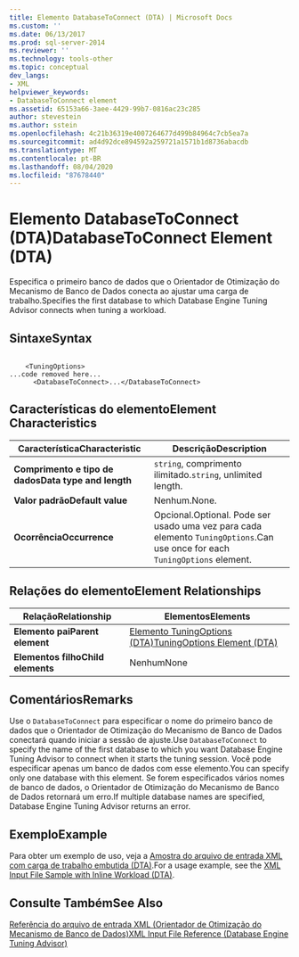 ```yaml
---
title: Elemento DatabaseToConnect (DTA) | Microsoft Docs
ms.custom: ''
ms.date: 06/13/2017
ms.prod: sql-server-2014
ms.reviewer: ''
ms.technology: tools-other
ms.topic: conceptual
dev_langs:
- XML
helpviewer_keywords:
- DatabaseToConnect element
ms.assetid: 65153a66-3aee-4429-99b7-0816ac23c285
author: stevestein
ms.author: sstein
ms.openlocfilehash: 4c21b36319e4007264677d499b84964c7cb5ea7a
ms.sourcegitcommit: ad4d92dce894592a259721a1571b1d8736abacdb
ms.translationtype: MT
ms.contentlocale: pt-BR
ms.lasthandoff: 08/04/2020
ms.locfileid: "87678440"
---
```

# <a name="databasetoconnect-element-dta"></a><span data-ttu-id="110e2-102">Elemento DatabaseToConnect (DTA)</span><span class="sxs-lookup"><span data-stu-id="110e2-102">DatabaseToConnect Element (DTA)</span></span>
  <span data-ttu-id="110e2-103">Especifica o primeiro banco de dados que o Orientador de Otimização do Mecanismo de Banco de Dados conecta ao ajustar uma carga de trabalho.</span><span class="sxs-lookup"><span data-stu-id="110e2-103">Specifies the first database to which Database Engine Tuning Advisor connects when tuning a workload.</span></span>  
  
## <a name="syntax"></a><span data-ttu-id="110e2-104">Sintaxe</span><span class="sxs-lookup"><span data-stu-id="110e2-104">Syntax</span></span>  
  
```  
  
    <TuningOptions>  
...code removed here...  
      <DatabaseToConnect>...</DatabaseToConnect>  
```  
  
## <a name="element-characteristics"></a><span data-ttu-id="110e2-105">Características do elemento</span><span class="sxs-lookup"><span data-stu-id="110e2-105">Element Characteristics</span></span>  
  
|<span data-ttu-id="110e2-106">Característica</span><span class="sxs-lookup"><span data-stu-id="110e2-106">Characteristic</span></span>|<span data-ttu-id="110e2-107">Descrição</span><span class="sxs-lookup"><span data-stu-id="110e2-107">Description</span></span>|  
|--------------------|-----------------|  
|<span data-ttu-id="110e2-108">**Comprimento e tipo de dados**</span><span class="sxs-lookup"><span data-stu-id="110e2-108">**Data type and length**</span></span>|<span data-ttu-id="110e2-109">`string`, comprimento ilimitado.</span><span class="sxs-lookup"><span data-stu-id="110e2-109">`string`, unlimited length.</span></span>|  
|<span data-ttu-id="110e2-110">**Valor padrão**</span><span class="sxs-lookup"><span data-stu-id="110e2-110">**Default value**</span></span>|<span data-ttu-id="110e2-111">Nenhum.</span><span class="sxs-lookup"><span data-stu-id="110e2-111">None.</span></span>|  
|<span data-ttu-id="110e2-112">**Ocorrência**</span><span class="sxs-lookup"><span data-stu-id="110e2-112">**Occurrence**</span></span>|<span data-ttu-id="110e2-113">Opcional.</span><span class="sxs-lookup"><span data-stu-id="110e2-113">Optional.</span></span> <span data-ttu-id="110e2-114">Pode ser usado uma vez para cada elemento `TuningOptions`.</span><span class="sxs-lookup"><span data-stu-id="110e2-114">Can use once for each `TuningOptions` element.</span></span>|  
  
## <a name="element-relationships"></a><span data-ttu-id="110e2-115">Relações do elemento</span><span class="sxs-lookup"><span data-stu-id="110e2-115">Element Relationships</span></span>  
  
|<span data-ttu-id="110e2-116">Relação</span><span class="sxs-lookup"><span data-stu-id="110e2-116">Relationship</span></span>|<span data-ttu-id="110e2-117">Elementos</span><span class="sxs-lookup"><span data-stu-id="110e2-117">Elements</span></span>|  
|------------------|--------------|  
|<span data-ttu-id="110e2-118">**Elemento pai**</span><span class="sxs-lookup"><span data-stu-id="110e2-118">**Parent element**</span></span>|[<span data-ttu-id="110e2-119">Elemento TuningOptions &#40;DTA&#41;</span><span class="sxs-lookup"><span data-stu-id="110e2-119">TuningOptions Element &#40;DTA&#41;</span></span>](tuningoptions-element-dta.md)|  
|<span data-ttu-id="110e2-120">**Elementos filho**</span><span class="sxs-lookup"><span data-stu-id="110e2-120">**Child elements**</span></span>|<span data-ttu-id="110e2-121">Nenhum</span><span class="sxs-lookup"><span data-stu-id="110e2-121">None</span></span>|  
  
## <a name="remarks"></a><span data-ttu-id="110e2-122">Comentários</span><span class="sxs-lookup"><span data-stu-id="110e2-122">Remarks</span></span>  
 <span data-ttu-id="110e2-123">Use o `DatabaseToConnect` para especificar o nome do primeiro banco de dados que o Orientador de Otimização do Mecanismo de Banco de Dados conectará quando iniciar a sessão de ajuste.</span><span class="sxs-lookup"><span data-stu-id="110e2-123">Use `DatabaseToConnect` to specify the name of the first database to which you want Database Engine Tuning Advisor to connect when it starts the tuning session.</span></span> <span data-ttu-id="110e2-124">Você pode especificar apenas um banco de dados com esse elemento.</span><span class="sxs-lookup"><span data-stu-id="110e2-124">You can specify only one database with this element.</span></span> <span data-ttu-id="110e2-125">Se forem especificados vários nomes de banco de dados, o Orientador de Otimização do Mecanismo de Banco de Dados retornará um erro.</span><span class="sxs-lookup"><span data-stu-id="110e2-125">If multiple database names are specified, Database Engine Tuning Advisor returns an error.</span></span>  
  
## <a name="example"></a><span data-ttu-id="110e2-126">Exemplo</span><span class="sxs-lookup"><span data-stu-id="110e2-126">Example</span></span>  
 <span data-ttu-id="110e2-127">Para obter um exemplo de uso, veja a [Amostra do arquivo de entrada XML com carga de trabalho embutida &#40;DTA&#41;](xml-input-file-sample-with-inline-workload-dta.md).</span><span class="sxs-lookup"><span data-stu-id="110e2-127">For a usage example, see the [XML Input File Sample with Inline Workload &#40;DTA&#41;](xml-input-file-sample-with-inline-workload-dta.md).</span></span>  
  
## <a name="see-also"></a><span data-ttu-id="110e2-128">Consulte Também</span><span class="sxs-lookup"><span data-stu-id="110e2-128">See Also</span></span>  
 [<span data-ttu-id="110e2-129">Referência do arquivo de entrada XML &#40;Orientador de Otimização do Mecanismo de Banco de Dados&#41;</span><span class="sxs-lookup"><span data-stu-id="110e2-129">XML Input File Reference &#40;Database Engine Tuning Advisor&#41;</span></span>](xml-input-file-reference-database-engine-tuning-advisor.md)  
  
  
